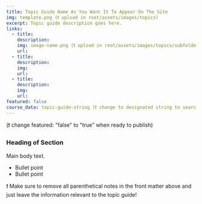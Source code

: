 ```yaml
---
title: Topic Guide Name As You Want It To Appear On The Site
img: template.png (❗️ upload in root/assets/images/topics)
excerpt: Topic guide description goes here.
links:
  - title: 
    description: 
    img: image-name.png (❗️ upload in root/assets/images/topics/subfolder-with-same-name-as-topic-guide)
    url: 
  - title: 
    description: 
    img: 
    url: 
  - title: 
    description: 
    img: 
    url:     
featured: false
course_data: topic-guide-string (❗️ change to designated string to search in the course library — double check this with dirk)
---
```


(❗️ change featured: "false" to "true" when ready to publish)

### Heading of Section
Main body text.

- Bullet point
- Bullet point

❗️ Make sure to remove all parenthetical notes in the front matter above and just leave the information relevant to the topic guide!

